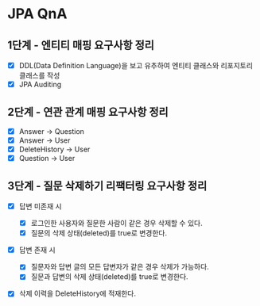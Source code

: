 # JPA QnA

## 1단계 - 엔티티 매핑 요구사항 정리
- [X] DDL(Data Definition Language)을 보고 유추하여 엔티티 클래스와 리포지토리 클래스를 작성
- [X] JPA Auditing

## 2단계 - 연관 관계 매핑 요구사항 정리
- [X] Answer -> Question
- [X] Answer -> User
- [X] DeleteHistory -> User
- [X] Question -> User

## 3단계 - 질문 삭제하기 리팩터링 요구사항 정리
- [X] 답변 미존재 시
  - [X] 로그인한 사용자와 질문한 사람이 같은 경우 삭제할 수 있다.
  - [X] 질문의 삭제 상태(deleted)를 true로 변경한다.
- [X] 답변 존재 시
  - [X] 질문자와 답변 글의 모든 답변자가 같은 경우 삭제가 가능하다.
  - [X] 질문과 답변의 삭제 상태(deleted)를 true로 변경한다.
- [X] 삭제 이력을 DeleteHistory에 적재한다.
    
